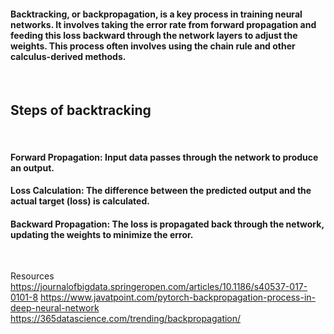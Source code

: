 #### Backtracking, or backpropagation, is a key process in training neural networks. It involves taking the error rate from forward propagation and feeding this loss backward through the network layers to adjust the weights. This process often involves using the chain rule and other calculus-derived methods. 

<br>

## **Steps of backtracking**

<br>

#### **Forward Propagation:** Input data passes through the network to produce an output.
#### **Loss Calculation:** The difference between the predicted output and the actual target (loss) is calculated.
#### **Backward Propagation:** The loss is propagated back through the network, updating the weights to minimize the error.

<br>

Resources 
https://journalofbigdata.springeropen.com/articles/10.1186/s40537-017-0101-8 
https://www.javatpoint.com/pytorch-backpropagation-process-in-deep-neural-network 
https://365datascience.com/trending/backpropagation/ 
